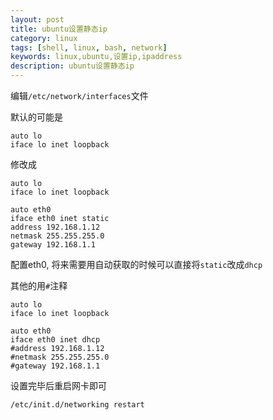 ```yaml
---
layout: post
title: ubuntu设置静态ip
category: linux
tags: [shell, linux, bash, network]
keywords: linux,ubuntu,设置ip,ipaddress
description: ubuntu设置静态ip
---
```


编辑`/etc/network/interfaces`文件

默认的可能是

    auto lo
    iface lo inet loopback

修改成

    auto lo
    iface lo inet loopback

    auto eth0
    iface eth0 inet static
    address 192.168.1.12
    netmask 255.255.255.0
    gateway 192.168.1.1

配置eth0, 将来需要用自动获取的时候可以直接将`static`改成`dhcp`

其他的用`#`注释

    auto lo
    iface lo inet loopback

    auto eth0
    iface eth0 inet dhcp
    #address 192.168.1.12
    #netmask 255.255.255.0
    #gateway 192.168.1.1

设置完毕后重启网卡即可

    /etc/init.d/networking restart

